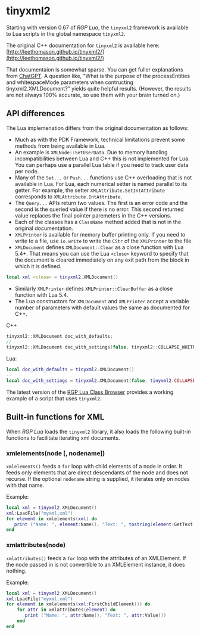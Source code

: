 # tinyxml2

Starting with version 0.67 of _RGP Lua_, the `tinyxml2` framework is available to Lua scripts in the global namespace `tinyxml2`.

The original C++ documentation for `tinyxml2` is available here:  
[http://leethomason.github.io/tinyxml2/](http://leethomason.github.io/tinyxml2/)

That documentaion is somewhat sparse. You can get fuller explanations from [ChatGPT](https://chat.openai.com/). A question like, "What is the purpose of the processEntities and whitespaceMode parameters when contructing tinyxml2.XMLDocument?" yields quite helpful results. (However, the results are not always 100% accurate, so use them with your brain turned on.)

## API differences

The Lua implemenation differs from the original documentation as follows:

- Much as with the PDK Framework, technical limitations prevent some methods from being available in Lua.
- An example is `XMLNode::SetUserData`. Due to memory handling incompatibilities between Lua and C++ this is not implemented for Lua. You can perhaps use a parallel Lua table if you need to track user data per node.
- Many of the `Set...` or `Push...` functions use C++ overloading that is not available in Lua. For Lua, each numerical setter is named parallel to its getter. For example, the setter `XMLAttribute.SetIntAttribute` corresponds to `XMLAttribute.IntAttribute`.
- The `Query...` APIs return two values. The first is an error code and the second is the queried value if there is no error. This second returned value replaces the final pointer paremeters in the C++ versions.
- Each of the classes has a `ClassName` method added that is not in the original documentation.
- `XMLPrinter` is available for memory buffer printing only. If you need to write to a file, use `io.write` to write the `CStr` of the `XMLPrinter` to the file.
- `XMLDocument` defines `XMLDocument::Clear` as a close function with Lua 5.4+. That means you can use the Lua `<close>` keyword to specify that the document is cleared immediately on any exit path from the block in which it is defined.

```lua
local xml <close> = tinyxml2.XMLDocument()
```

- Similarly `XMLPrinter` defines `XMLPrinter::ClearBuffer` as a close function with Lua 5.4.
- The Lua constructors for `XMLDocument` and `XMLPrinter` accept a variable number of parameters with default values the same as documented for C++.

C++

```c++
tinyxml2::XMLDocument doc_with_defaults;
//
tinyxml2::XMLDocument doc_with_settings(false, tinyxml2::COLLAPSE_WHITESPACE);
```

Lua:

```lua
local doc_with_defaults = tinyxml2.XMLDocument()
--
local doc_with_settings = tinyxml2.XMLDocument(false, tinyxml2.COLLAPSE_WHITESPACE)
```

The latest version of the [RGP Lua Class Browser](https://github.com/finale-lua/rgplua-class-browser) provides a working example of a script that uses `tinyxml2`.

## Built-in functions for XML

When _RGP Lua_ loads the `tinyxml2` library, it also loads the following built-in functions to facilitate iterating xml documents.

### xmlelements(node [, nodename])

`xmlelements()` feeds a `for` loop with child elements of a node in order. It feeds only elements that are direct descendants of the node and does not recurse. If the optional `nodename` string is supplied, it iterates only on nodes with that name.

Example:

```lua
local xml = tinyxml2.XMLDocument()
xml:LoadFile("myxml.xml")
for element in xmlelements(xml) do
   print ("Name: ", element:Name(), "Text: ", tostring(element:GetText()))
end
```

### xmlattributes(node)

`xmlattributes()` feeds a `for` loop with the attributes of an XMLElement. If the node passed in is not convertible to an XMLElement instance, it does nothing.

Example:

```lua
local xml = tinyxml2.XMLDocument()
xml:LoadFile("myxml.xml")
for element in xmlelements(xml:FirstChildElement()) do
	for attr in xmlattributes(element) do
	   print ("Name: ", attr:Name(), "Text: ", attr:Value())
	end
end
```


